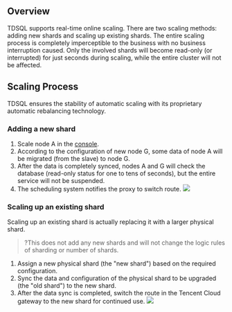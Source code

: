## Overview
TDSQL supports real-time online scaling. There are two scaling methods: adding new shards and scaling up existing shards. The entire scaling process is completely imperceptible to the business with no business interruption caused. Only the involved shards will become read-only (or interrupted) for just seconds during scaling, while the entire cluster will not be affected.

## Scaling Process
TDSQL ensures the stability of automatic scaling with its proprietary automatic rebalancing technology.

### Adding a new shard
1. Scale node A in the [console](https://console.cloud.tencent.com/dcdb).
2. According to the configuration of new node G, some data of node A will be migrated (from the slave) to node G.
3. After the data is completely synced, nodes A and G will check the database (read-only status for one to tens of seconds), but the entire service will not be suspended.
4. The scheduling system notifies the proxy to switch route.
![](https://main.qcloudimg.com/raw/50299d47e5a0ee8760e9bde16701148a.png)

### Scaling up an existing shard
Scaling up an existing shard is actually replacing it with a larger physical shard.
>?This does not add any new shards and will not change the logic rules of sharding or number of shards.

1. Assign a new physical shard (the "new shard") based on the required configuration.
2. Sync the data and configuration of the physical shard to be upgraded (the "old shard") to the new shard.
3. After the data sync is completed, switch the route in the Tencent Cloud gateway to the new shard for continued use.
![](https://main.qcloudimg.com/raw/7f29be1908e9452fbaf5264293cbe59c.png)
